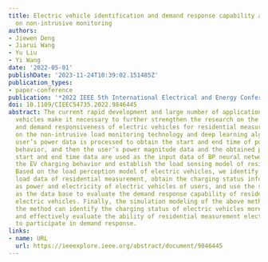 ```yaml
---
title: Electric vehicle identification and demand response capability assessment based
  on non-intrusive monitoring
authors:
- Jiewen Deng
- Jiarui Wang
- Yu Liu
- Yi Wang
date: '2022-05-01'
publishDate: '2023-11-24T10:39:02.151485Z'
publication_types:
- paper-conference
publication: '*2022 IEEE 5th International Electrical and Energy Conference (CIEEC)*'
doi: 10.1109/CIEEC54735.2022.9846445
abstract: The current rapid development and large number of applications of electric
  vehicles make it necessary to further strengthen the research on the state sensing
  and demand responsiveness of electric vehicles for residential measurements. Based
  on the non-intrusive load monitoring technology and deep learning algorithm, the
  user’s power data is processed to obtain the start and end time of possible EV charging
  behavior, and then the user’s power magnitude data and the obtained possible charging
  start and end time data are used as the input data of BP neural network to identify
  the EV charging behavior and establish the load sensing model of residential EVs.
  Based on the load perception model of electric vehicles, we identify the electric
  load data of residential measurement, obtain the charging status information such
  as power and electricity of electric vehicles of users, and use the status information
  as the data base to evaluate the demand response capability of residential measurement
  electric vehicles. Finally, the simulation modeling of the above method shows that
  the method can identify the charging status of electric vehicles more accurately
  and effectively evaluate the ability of residential measurement electric vehicles
  to participate in demand response.
links:
- name: URL
  url: https://ieeexplore.ieee.org/abstract/document/9846445
---
```

